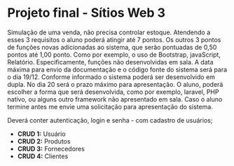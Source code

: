 # Projeto final - Sítios Web 3

Simulação de uma venda, não precisa controlar estoque.
Atendendo a esses 3 requisitos o aluno poderá atingir até 7 pontos. Os outros 3 pontos de funções novas adicionadas ao sistema, que serão pontuadas de 0,50 pontos até 1,00 ponto. Como por exemplo, o uso de Bootstrap, javaScript, Relatório. Especificamente, funções não desenvolvidas em sala.
A data máxima para envio da documentação e o código fonte do sistema será para o dia 19/12. Conforme informado o sistema poderá ser desenvolvido em dupla. No dia 20 será o prazo máximo para apresentação.
O aluno, poderá escolher a forma que será desenvolvida, como por exemplo, laravel, PHP nativo, ou alguns outro framework não apresentado em sala. Caso o aluno termine antes me envie uma solicitação para apresentação do sistema.

Deverá conter autenticação, login e senha - com cadastro de usuários;

- **CRUD 1:** Usuário
- **CRUD 2:** Produtos
- **CRUD 3:** Fornecedores
- **CRUD 4:** Clientes

